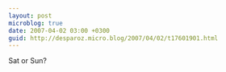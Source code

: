 ```yaml
---
layout: post
microblog: true
date: 2007-04-02 03:00 +0300
guid: http://desparoz.micro.blog/2007/04/02/t17601901.html
---
```

Sat or Sun?
